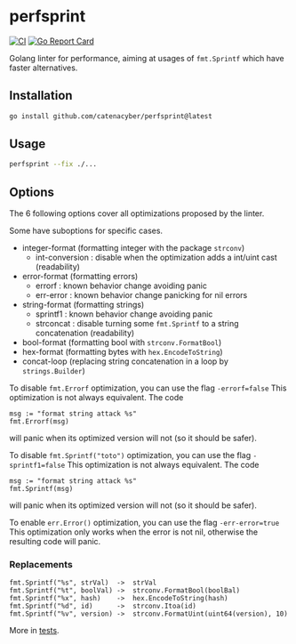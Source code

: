 # perfsprint

[![CI](https://github.com/catenacyber/perfsprint/actions/workflows/ci.yml/badge.svg)](https://github.com/catenacyber/perfsprint/actions/workflows/ci.yml)
[![Go Report Card](https://goreportcard.com/badge/github.com/catenacyber/perfsprint)](https://goreportcard.com/report/github.com/catenacyber/perfsprint?dummy=unused)

Golang linter for performance, aiming at usages of `fmt.Sprintf` which have faster alternatives.

## Installation

```sh
go install github.com/catenacyber/perfsprint@latest
```

## Usage

```sh
perfsprint --fix ./...
```

## Options

The 6 following options cover all optimizations proposed by the linter.

Some have suboptions for specific cases.

- integer-format (formatting integer with the package `strconv`)
    - int-conversion : disable when the optimization adds a int/uint cast (readability)
- error-format (formatting errors)
    - errorf : known behavior change avoiding panic
    - err-error : known behavior change panicking for nil errors
- string-format (formatting strings)
   - sprintf1 : known behavior change avoiding panic
   - strconcat : disable turning some `fmt.Sprintf` to a string concatenation (readability)
- bool-format (formatting bool with `strconv.FormatBool`)
- hex-format (formatting bytes with `hex.EncodeToString`)
- concat-loop (replacing string concatenation in a loop by `strings.Builder`)


To disable `fmt.Errorf` optimization, you can use the flag `-errorf=false`
This optimization is not always equivalent.
The code
```
msg := "format string attack %s"
fmt.Errorf(msg)
```
will panic when its optimized version will not (so it should be safer).

To disable `fmt.Sprintf("toto")` optimization, you can use the flag `-sprintf1=false`
This optimization is not always equivalent.
The code
```
msg := "format string attack %s"
fmt.Sprintf(msg)
```
will panic when its optimized version will not (so it should be safer).

To enable `err.Error()` optimization, you can use the flag `-err-error=true`
This optimization only works when the error is not nil, otherwise the resulting code will panic.

### Replacements

```
fmt.Sprintf("%s", strVal)  ->  strVal
fmt.Sprintf("%t", boolVal) ->  strconv.FormatBool(boolBal)
fmt.Sprintf("%x", hash)    ->  hex.EncodeToString(hash)
fmt.Sprintf("%d", id)      ->  strconv.Itoa(id)
fmt.Sprintf("%v", version) ->  strconv.FormatUint(uint64(version), 10)
```

More in [tests](./analyzer/testdata/src/p/p.go).
